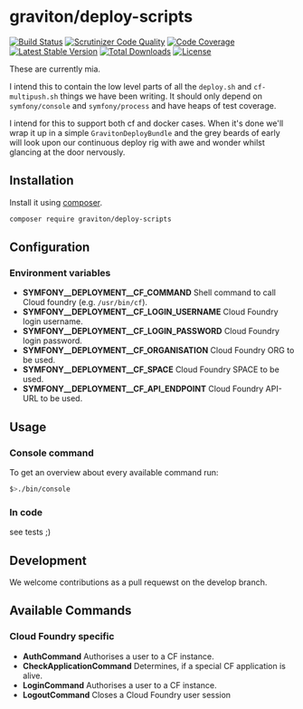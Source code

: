 # graviton/deploy-scripts
[![Build Status](https://travis-ci.org/libgraviton/deploy-scripts.png?branch=develop)](https://travis-ci.org/libgraviton/deploy-scripts) [![Scrutinizer Code Quality](https://scrutinizer-ci.com/g/libgraviton/deploy-scripts/badges/quality-score.png?b=develop)](https://scrutinizer-ci.com/g/libgraviton/deploy-scripts/?branch=develop) [![Code Coverage](https://scrutinizer-ci.com/g/libgraviton/deploy-scripts/badges/coverage.png?b=develop)](https://scrutinizer-ci.com/g/libgraviton/deploy-scripts/?branch=develop) [![Latest Stable Version](https://poser.pugx.org/graviton/deploy-scripts/v/stable.svg)](https://packagist.org/packages/graviton/deploy-scripts) [![Total Downloads](https://poser.pugx.org/graviton/deploy-scripts/downloads.svg)](https://packagist.org/packages/graviton/deploy-scripts) [![License](https://poser.pugx.org/graviton/deploy-scripts/license.svg)](https://packagist.org/packages/graviton/deploy-scripts)

These are currently mia.

I intend this to contain the low level parts of all the ``deploy.sh`` and ``cf-multipush.sh`` things
we have been writing. It should only depend on ``symfony/console`` and ``symfony/process`` and have
heaps of test coverage.

I intend for this to support both cf and docker cases. When it's done we'll wrap it up in a simple
``GravitonDeployBundle`` and the grey beards of early will look upon our continuous deploy rig with
awe and wonder whilst glancing at the door nervously.

## Installation
Install it using [composer](https://getcomposer.org/).

```bash
composer require graviton/deploy-scripts
```

## Configuration
### Environment variables

- **SYMFONY__DEPLOYMENT__CF_COMMAND**
  Shell command to call Cloud foundry (e.g. ```/usr/bin/cf```).
- **SYMFONY__DEPLOYMENT__CF_LOGIN_USERNAME**
  Cloud Foundry login username.  
- **SYMFONY__DEPLOYMENT__CF_LOGIN_PASSWORD**
  Cloud Foundry login password.
- **SYMFONY__DEPLOYMENT__CF_ORGANISATION**
  Cloud Foundry ORG to be used.
- **SYMFONY__DEPLOYMENT__CF_SPACE**
  Cloud Foundry SPACE to be used.
- **SYMFONY__DEPLOYMENT__CF_API_ENDPOINT**
  Cloud Foundry API-URL to be used.

## Usage
### Console command
To get an overview about every available command run:

```bash
$>./bin/console
```

### In code
see tests ;) 

## Development
We welcome contributions as a pull requewst on the develop branch.

## Available Commands
### Cloud Foundry specific
- **AuthCommand**
  Authorises a user to a CF instance.
- **CheckApplicationCommand**
  Determines, if a special CF application is alive.
- **LoginCommand**
  Authorises a user to a CF instance.
- **LogoutCommand**
  Closes a Cloud Foundry user session 
